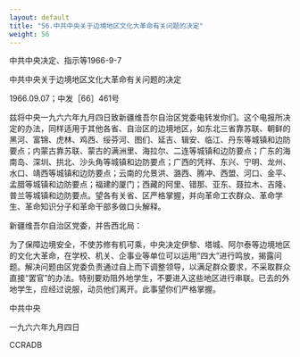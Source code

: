 ```yaml
---
layout: default
title: "56.中共中央关于边境地区文化大革命有关问题的决定"
weight: 56
---
```


中共中央决定、指示等1966-9-7

中共中央关于边境地区文化大革命有关问题的决定

1966.09.07；中发［66］461号

兹将中央一九六六年九月四日致新疆维吾尔自治区党委电转发你们。这个电报所决定的办法，同样适用于其他各省、自治区的边境地区，如东北三省靠苏联、朝鲜的黑河、富锦、虎林、鸡西、绥芬河、图们、延吉、辑安、临江、丹东等城镇和边防要点；内蒙古靠苏联、蒙古的满洲里、海拉尔、二连等城镇和边防要点；广东的海南岛、深圳、拱北、沙头角等城镇和边防要点；广西的凭祥、东兴、宁明、龙州、水口、靖西等城镇和边防要点；云南的允景洪、潞西、腾冲、西盟、河口、金平、孟腊等城镇和边防要点；福建的厦门；西藏的阿里、错那、亚东、聂拉木、吉隆、普兰等城镇和边防要点。望各有关省、区严格掌握，并向革命工农群众、革命学生、革命知识分子和革命干部多做口头解释。

新疆维吾尔自治区党委，并告西北局：

为了保障边境安全，不使苏修有机可乘，中央决定伊黎、塔城、阿尔泰等边境地区的文化大革命，在学校、机关、企事业等单位可以运用“四大”进行鸣放，揭露问题。解决问题由区党委负责通过自上而下调整领导，以满足群众要求，不采取群众直接“罢官”的办法。特别要劝阻外地学生，不要进入这些地区进行串联。已去的外地学生，应经过说服，动员他们离开。此事望你们严格掌握。

中共中央

一九六六年九月四日

CCRADB

